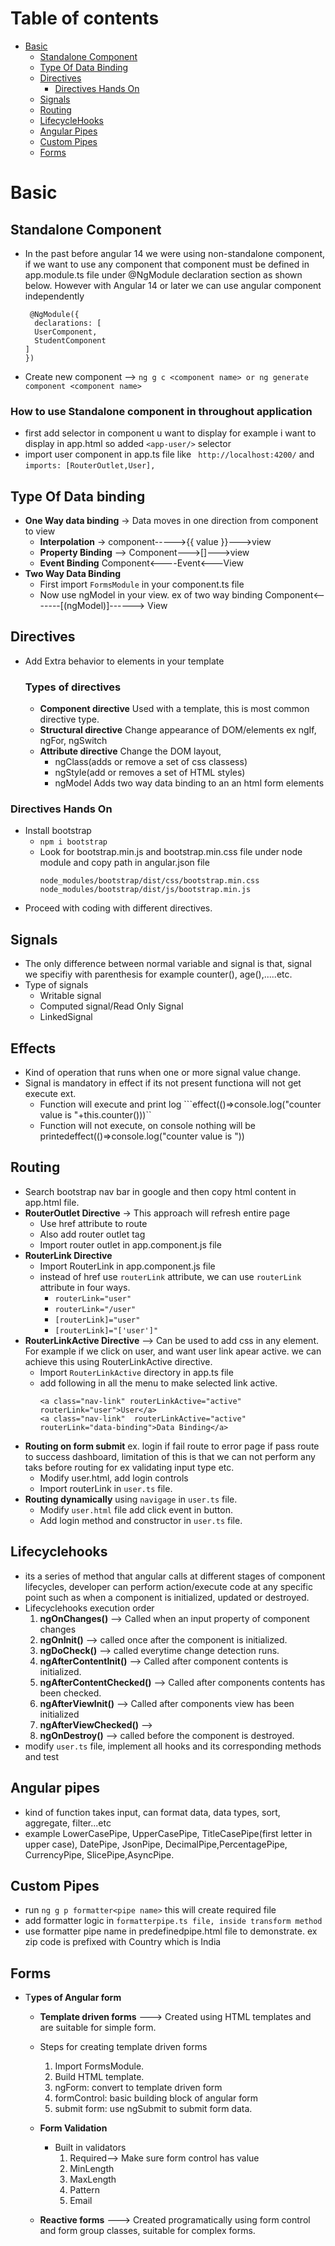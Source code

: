 # Table of contents
- [Basic](#Basic)
  - [Standalone Component](#Standalone-component)
  - [Type Of Data Binding](#type-of-data-binding)
  - [Directives](#directives)
     - [Directives Hands On](#directives-hands-on)
  - [Signals](#Signals)
  - [Routing](#Routing)
  - [LifecycleHooks](#lifecyclehooks)
  - [Angular Pipes](#Angular-pipes)
  - [Custom Pipes](#custom-pipes)
  - [Forms](#forms)

# Basic
## Standalone Component
- In the past before angular 14 we were using non-standalone component, if we want to use any component that component must be defined in app.module.ts file under @NgModule declaration section as shown below. However with Angular 14 or later we can use angular component independently    
  ```
   @NgModule({
    declarations: [
    UserComponent,
    StudentComponent
  ]
  })
  ``` 
- Create new component --> ```ng g c <component name> or ng generate component <component name>```
### How to use Standalone component in throughout application
- first add selector in component u want to display for example i want to display in app.html so added ```<app-user/>``` selector
- import user component in app.ts file like ``` http://localhost:4200/``` and ```imports: [RouterOutlet,User],```

## Type Of Data binding
- **One Way data binding** -> Data moves in one direction from component to view
  - **Interpolation** -> component----->{{ value }}--->view
  - **Property Binding** --> Component--->[]--->view
  - **Event Binding**   Component<----Event<---View
- **Two Way Data Binding**
  - First import ```FormsModule``` in your component.ts file
  - Now use  ngModel in your view.  ex of two way binding Component<-------[(ngModel)]------> View
## Directives
- Add Extra behavior to elements in your template
  ### Types of directives
  - **Component directive** Used with a template, this is most common directive type.
  - **Structural directive** Change appearance of DOM/elements ex ngIf, ngFor, ngSwitch
  - **Attribute directive** Change the DOM layout,
    - ngClass(adds or remove a set of css classess)
    - ngStyle(add or removes a set of HTML styles)
    - ngModel Adds two way data binding to an an html form elements
### Directives Hands On
- Install bootstrap
  - ```npm i bootstrap```
  - Look for bootstrap.min.js and bootstrap.min.css file under node module and copy path in angular.json file
    ```
    node_modules/bootstrap/dist/css/bootstrap.min.css
    node_modules/bootstrap/dist/js/bootstrap.min.js
    ```
 - Proceed with coding with different directives.

## Signals
- The only difference between normal variable and signal is that, signal we specifiy with parenthesis for example counter(), age(),.....etc.
- Type of signals
  - Writable signal
  - Computed signal/Read Only Signal
  - LinkedSignal
## Effects
- Kind of operation that runs when one or more signal value change.
- Signal is mandatory in effect if its not present functiona will not get execute ext.
  - Function will execute and print log ```effect(()=>console.log("counter value is "+this.counter()))``
  - Function will not execute, on console nothing will be printedeffect(()=>console.log("counter value is "))
## Routing
- Search bootstrap nav bar in google and then copy html content in app.html file.
- **RouterOutlet Directive** -> This approach will refresh entire page
  - Use href attribute to route
  - Also add router outlet tag
  - Import router outlet in app.component.js file
- **RouterLink Directive**
   - Import RouterLink in app.component.js file
   - instead of href use ```routerLink``` attribute, we can use ```routerLink``` attribute in four ways.
      - ```routerLink="user"```
      - ```routerLink="/user"```
      - ```[routerLink]="user"```
      - ```[routerLink]="['user']"```
- **RouterLinkActive Directive** --> Can be used to add css in any element. For example if we click on user, and want user link apear active. we can achieve this using RouterLinkActive directive.
   - Import ```RouterLinkActive``` directory in app.ts file
   - add following in all the menu to make selected link active.
     ```
     <a class="nav-link" routerLinkActive="active" routerLink="user">User</a>
     <a class="nav-link"  routerLinkActive="active" routerLink="data-binding">Data Binding</a>
     ```
- **Routing on form submit** ex. login if fail route to error page if pass route to success dashboard, limitation of this is that we can not perform any taks before routing for ex validating input type etc.
   - Modify user.html, add login controls
   - Import routerLink in ```user.ts``` file.
- **Routing dynamically** using ```navigage``` in ```user.ts``` file.
   - Modify ```user.html``` file add click event in button.
   - Add login method and constructor in ```user.ts``` file.
## Lifecyclehooks
- its a series of method that angular calls at different stages of component lifecycles, developer can perform action/execute code at any specific point such as when a component is initialized, updated or destroyed.
- Lifecyclehooks execution order
  1. **ngOnChanges()** --> Called when an input property  of component changes
  2. **ngOnInit()** --> called once after the component is initialized.
  3. **ngDoCheck()** --> called everytime change detection runs.
  4. **ngAfterContentInit()** --> Called after component contents is initialized.
  5. **ngAfterContentChecked()** --> Called after components contents has been checked.
  6. **ngAfterViewInit()** --> Called after components view has been initialized
  7. **ngAfterViewChecked()** -->
  8. **ngOnDestroy()** --> called before the component is destroyed.
 - modify ```user.ts``` file, implement all hooks and its corresponding methods and test

## Angular pipes
- kind of function takes input, can format data, data types, sort, aggregate, filter...etc
- example LowerCasePipe, UpperCasePipe, TitleCasePipe(first letter in upper case), DatePipe, JsonPipe, DecimalPipe,PercentagePipe, CurrencyPipe, SlicePipe,AsyncPipe.

## Custom Pipes
- run ```ng g p formatter<pipe name>``` this will create required file
- add formatter logic in ```formatterpipe.ts file, inside transform method```
- use formatter pipe name in predefinedpipe.html file to demonstrate. ex zip code is prefixed with Country which is India
## Forms
- T**ypes of Angular form**
   - **Template driven forms** ---> Created using HTML templates and are suitable for simple form.
   - Steps for creating template driven forms
     1. Import FormsModule.
     2. Build HTML template.
     3. ngForm: convert to template driven form
     4. formControl: basic building block of angular form
     5. submit form: use ngSubmit to submit form data.
  - **Form Validation**
    - Built in validators
      1. Required--> Make sure form control has value
      2. MinLength
      3. MaxLength
      4. Pattern
      5. Email
  
     
   - **Reactive forms** ---> Created programatically using form control and form group classes, suitable for complex forms.

